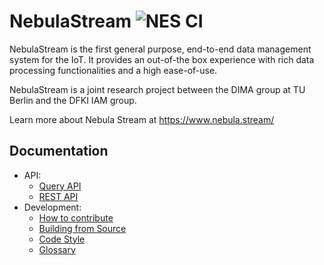 # NebulaStream ![NES CI](https://github.com/nebulastream/nebulastream/workflows/NES%20CI/badge.svg)

NebulaStream is the first general purpose, end-to-end data management system for the IoT. It provides an out-of-the box experience with rich data processing functionalities and a high ease-of-use.

NebulaStream is a joint research project between the DIMA group at TU Berlin and the DFKI IAM group.

Learn more about Nebula Stream at https://www.nebula.stream/

## Documentation
- API:
    - [Query API](https://github.com/nebulastream/nebulastream/wiki/Query-API) 
    - [REST API](https://github.com/nebulastream/nebulastream/wiki/REST-API)     
- Development:
    - [How to contribute](https://github.com/nebulastream/nebulastream/wiki/How-to-contribute-to-NES)
    - [Building from Source](https://github.com/nebulastream/nebulastream/wiki/How-to-Build-and-Test) 
    - [Code Style](https://github.com/nebulastream/code-style) 
    - [Glossary](https://github.com/nebulastream/nebulastream/wiki/Glossary) 


